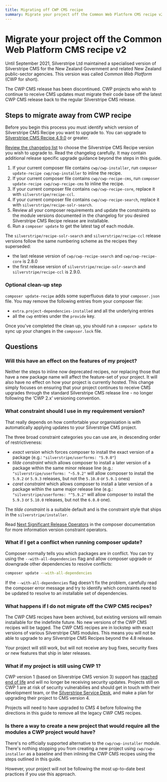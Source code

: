 ```yaml
---
title: Migrating off CWP CMS recipe
summary: Migrate your project off the Common Web Platform CMS recipe v2
---
```


# Migrate your project off the Common Web Platform CMS recipe v2

Until September 2021, Silverstripe Ltd maintained a specialised version of Silverstripe CMS for the New Zealand Government and related New Zealand public-sector agencies. This version was called _Common Web Platform_ (CWP for short).

The CWP CMS release has been discontinued. CWP projects who wish to continue to receive CMS updates must migrate their code base off the latest CWP CMS release back to the regular Silverstripe CMS release.

## Steps to migrate away from CWP recipe

Before you begin this process you must identify which version of Silverstripe CMS Recipe you want to upgrade to. You can upgrade to [Silverstripe CMS Recipe 4.9.0](/changelogs/4.9.0/) or greater.

[Review the changelog list](/changelogs/) to choose the Silverstripe CMS Recipe version you wish to upgrade to. Read the changelog carefully. It may contain additional release specific upgrade guidance beyond the steps in this guide.

1. If your current composer file contains `cwp/cwp-installer`, run `composer update-recipe cwp/cwp-installer` to inline the recipe.
2. If your current composer file contains `cwp/cwp-recipe-cms`, run `composer update-recipe cwp/cwp-recipe-cms` to inline the recipe.
3. If your current composer file contains `cwp/cwp-recipe-core`, replace it with `silverstripe/recipe-ccl`.
4. If your current composer file contains `cwp/cwp-recipe-search`, replace it with `silverstripe/recipe-solr-search`.
5. Review all your composer requirements and update the constraints so the module versions documented in the changelog for you desired Silverstripe CMS Recipe release are installable.
6. Run a `composer update` to get the latest tag of each module.

The `silverstripe/recipe-solr-search` and `silverstripe/recipe-ccl` release versions follow the same numbering scheme as the recipes they superseded:
- the last release version of `cwp/cwp-recipe-search` and `cwp/cwp-recipe-core` is 2.8.0
- the first release version of `silverstripe/recipe-solr-search` and `silverstripe/recipe-ccl` is 2.9.0.

### Optional clean-up step

`composer update-recipe` adds some superfluous data to your `composer.json` file. You may remove the following entries from your composer file:
- `extra.project-dependencies-installed` and all the underlying entries
- all the `cwp` entries under the `provide` key.

Once you've completed the clean up, you should run a `composer update` to sync up your changes in the `composer.lock` file.

## Questions

### Will this have an effect on the features of my project?

Neither the steps to inline now deprecated recipes, nor replacing those that have a new package name will affect the feature-set of your project. It will also have no effect on how your project is currently hosted. This change simply focuses on ensuring that your project continues to receive CMS upgrades through the standard Silverstripe CMS release line - no longer following the ‘CWP 2.x’ versioning convention.

### What constraint should I use in my requirement version?

That really depends on how comfortable your organisiation is with automatically applying updates to your Silverstripe CMS project.

The three broad constraint categories you can use are, in descending order of restrictiveness:
- _exact version_ which forces composer to install the exact version of a package (e.g.: `"silverstripe/userforms: "5.9.0"`)
- _tilde constraint_ which allows composer to install a later version of a package within the same minor release line (e.g.: `"silverstripe/userforms: "~5.9.2"` will allow composer to install the `5.9.2` or `5.9.3` releases, but not the `5.10.0` or `5.9.1` ones)
- _caret constraint_ which allows composer to install a later version of a package within the same major release line (e.g.: `"silverstripe/userforms: "^5.9.2"` will allow composer to install the `5.9.3` or `5.10.0` releases, but not the `6.0.0` one).

The _tilde constraint_ is a suitable default and is the constraint style that ships in the `silverstripe/installer`.

Read [Next Significant Release Operators](https://getcomposer.org/doc/articles/versions.md#next-significant-release-operators) in the composer documentation for more information version constraint operators.

### What if I get a conflict when running composer update?

Composer normally tells you which packages are in conflict. You can try using the `--with-all-dependencies` flag and allow composer upgrade or downgrade other dependencies to resolve conflicts:
```bash
composer update --with-all-dependencies
```

If the `--with-all-dependencies` flag doesn't fix the problem, carefully read the composer error message and try to identify which constraints need to be updated to resolve to an installable set of dependencies.

### What happens if I do not migrate off the CWP CMS recipes?

The CWP CMS recipes have been archived, but existing versions will remain installable for the indefinite future. No new versions of the CWP CMS recipes will be tagged. The CWP CMS recipes are in lockstep with exact versions of various Silverstripe CMS modules. This means you will not be able to upgrade to any Silverstripe CMS Recipes beyond the 4.8 release.

Your project will still work, but will not receive any bug fixes, security fixes or new features that ship in later releases.

### What if my project is still using CWP 1?

CWP version 1 (based on Silverstripe CMS version 3) support has [reached end of life](https://www.cwp.govt.nz/working-with-cwp/releases/) and will no longer be receiving security updates. Projects still on CWP 1 are at risk of security vulnerabilies and should get in touch with their development team, or the [Silverstripe Service Desk](https://servicedesk.silverstripe.cloud/), and make a plan for upgrading their project to CMS version 4.

Projects will need to have upgraded to CMS 4 before following the directions in this guide to remove all the legacy CWP CMS recipes.

### Is there a way to create a new project that would require all the modules a CWP project would have?

There's no officially supported alternative to the `cwp/cwp-installer` module. There's nothing stopping you from creating a new project using `cwp/cwp-installer` as a baseline and then inlining the CWP CMS recipes using the steps outlined in this guide.

However, your project will not be following the most up-to-date best practices if you use this approach. 
